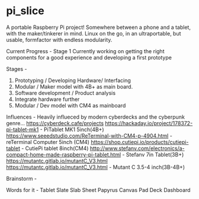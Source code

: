 # pi_slice
A portable Raspberry Pi project! Somewhere between a phone and a tablet, with the maker/tinkerer in mind. 
Linux on the go, in an ultraportable, but usable, formfactor with endless modularity.

Current Progress - 
Stage 1
Currently working on getting the right components for a good experience and developing a first prototype

Stages - 
1. Prototyping / Developing Hardware/ Interfacing
2. Modular / Maker model with 4B+ as main board. 
3. Software development / Product analysis
4. Integrate hardware further
5. Modular / Dev model with CM4 as mainboard


Influences - 
Heavily influeced by modern cyberdecks and the cyberpunk genre...
https://cyberdeck.cafe/projects
https://hackaday.io/project/178372-pi-tablet-mk1 - PiTablet MK1 5inch(4B+)
https://www.seeedstudio.com/ReTerminal-with-CM4-p-4904.html - reTerminal Computer 5inch (CM4) 
https://shop.cutiepi.io/products/cutiepi-tablet - CutiePi tablet 8inch(CM4)
http://www.stefanv.com/electronics/a-compact-home-made-raspberry-pi-tablet.html - Stefanv 7in Tablet(3B+)
https://mutantc.gitlab.io/mutantC_V3.html  https://mutantc.gitlab.io/mutantC_V3.html - Mutant C 3.5-4 inch(3B-4B+)


Brainstorm - 

Words for it -
Tablet
Slate
Slab
Sheet
Papyrus
Canvas
Pad
Deck
Dashboard


